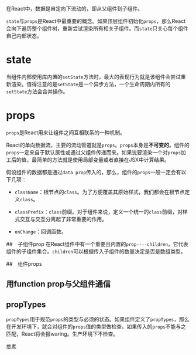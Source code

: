 在React中，数据是自定向下流动的，即从父组件到子组件。

`state`与`props`是React中最重要的概念。如果顶层组件初始化`props`，那么React会向下遍历整个组件树，重新尝试渲染所有相关子组件。而`state`只关心每个组件自己内部状态。

# state
当组件内部使用库内置的`setState`方法时，最大的表现行为就是该组件会尝试重新渲染。值得注意的是`setState`是一个异步方法，一个生命周期内所有的`setState`方法会合并操作。

# props 
`props`是React用来让组件之间互相联系的一种机制。

React的单向数据流，主要的流动管道就是`props`。`props`本身是**不可变的**。组件的`props`一定来自于默认属性或通过父组件传递而来。如果说要渲染一个对`props`加工后的值，最简单的方法就是使用局部变量或者直接在JSX中计算结果。

假设组件的数据都是通过`data prop`传入的，那么，组件的`props`一般一定会有以下几项：

* `className`：根节点的`class`。为了方便覆盖其原始样式，我们都会在根节点定义`class`。

* `classPrefix`：`class`前缀。对于组件来说，定义一个统一的`class`前缀，对样式交互与交互分离起了非常重要的作用。

* `onChange`：回调函数。

##　子组件prop
在React组件中有一个重要且内置的`prop----children`，它代表组件的子组件集合。`children`可以根据传入子组件的数量决定是否是数组类型。

##　组件props

## 用function prop与父组件通信

## propTypes
`propTypes`用于规范`props`的类型与必须的状态。如果组件定义了`propTypes`，那么在开发环境下，就会对组件的`props`值的类型做检查，如果传入的`props`不能与之匹配，React将会报waring。生产环境下不检查。

[参考](http://www.myexception.cn/web/2016594.html)